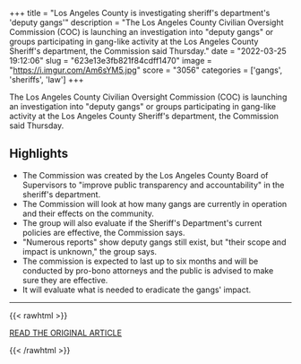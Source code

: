 +++
title = "Los Angeles County is investigating sheriff's department's 'deputy gangs'"
description = "The Los Angeles County Civilian Oversight Commission (COC) is launching an investigation into \"deputy gangs\" or groups participating in gang-like activity at the Los Angeles County Sheriff's department, the Commission said Thursday."
date = "2022-03-25 19:12:06"
slug = "623e13e3fb821f84cdff1470"
image = "https://i.imgur.com/Am6sYM5.jpg"
score = "3056"
categories = ['gangs', 'sheriffs', 'law']
+++

The Los Angeles County Civilian Oversight Commission (COC) is launching an investigation into \"deputy gangs\" or groups participating in gang-like activity at the Los Angeles County Sheriff's department, the Commission said Thursday.

## Highlights

- The Commission was created by the Los Angeles County Board of Supervisors to "improve public transparency and accountability" in the sheriff's department.
- The Commission will look at how many gangs are currently in operation and their effects on the community.
- The group will also evaluate if the Sheriff's Department's current policies are effective, the Commission says.
- "Numerous reports" show deputy gangs still exist, but "their scope and impact is unknown," the group says.
- The commission is expected to last up to six months and will be conducted by pro-bono attorneys and the public is advised to make sure they are effective.
- It will evaluate what is needed to eradicate the gangs' impact.

---

{{< rawhtml >}}
  <p class="article-category">
    <a target="_blank" href="https://www.cnn.com/2022/03/25/us/la-county-investigating-deputy-gangs/index.html">READ THE ORIGINAL ARTICLE</a>
  </p>
{{< /rawhtml >}}
